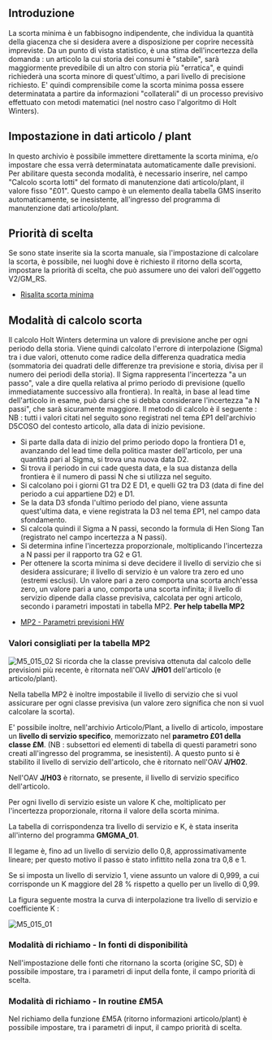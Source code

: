 ## Introduzione
La scorta minima è un fabbisogno indipendente, che individua la quantità della giacenza che si desidera avere a disposizione per coprire necessità impreviste. Da un punto di vista statistico, è una stima dell'incertezza della domanda :  un articolo la cui storia dei consumi è "stabile", sarà maggiormente prevedibile di un altro con storia più "erratica", e quindi richiederà una scorta minore di quest'ultimo, a pari livello di precisione richiesto. E' quindi comprensibile come la scorta minima possa essere determinatata a partire da informazioni "collaterali" di un processo previsivo effettuato con metodi matematici (nel nostro caso l'algoritmo di Holt Winters).

## Impostazione in dati articolo / plant
In questo archivio è possibile immettere direttamente la scorta minima, e/o impostare che essa verrà determinatata automaticamente dalle previsioni. Per abilitare questa seconda modalità, è necessario inserire, nel campo "Calcolo scorta lotti" del formato di manutenzione dati articolo/plant, il valore fisso "£01". Questo campo è un elemento dealla tabella GMS inserito automaticamente, se inesistente, all'ingresso del programma di manutenzione dati articolo/plant.

## Priorità di scelta
Se sono state inserite sia la scorta manuale, sia l'impostazione di calcolare la scorta, è possibile, nei luoghi dove è richiesto il ritorno della scorta, impostare la priorità di scelta, che può assumere uno dei valori dell'oggetto V2/GM_RS.
- [Risalita scorta minima](Sorgenti/OG/V2/V2_GM_RS)

## Modalità di calcolo scorta
Il calcolo Holt Winters determina un valore di previsione anche per ogni periodo della storia. Viene quindi calcolato l'errore di interpolazione (Sigma) tra i due valori, ottenuto come radice della differenza quadratica media (sommatoria dei quadrati delle differenze tra previsione e storia, divisa per il numero dei periodi della storia). Il Sigma rappresenta l'incertezza "a un passo", vale a dire quella relativa al primo periodo di previsione (quello immediatamente successivo alla frontiera). In realtà, in base al lead time dell'articolo in esame, può darsi che si debba considerare l'incertezza "a N passi", che sarà sicuramente maggiore.
Il metodo di calcolo è il seguente : 
NB :  tutti i valori citati nel seguito sono registrati nel tema £P1 dell'archivio D5COSO del contesto articolo, alla data di inizio pevisione.
 * Si parte dalla data di inizio del primo periodo dopo la frontiera D1 e, avanzando del lead time della politica master dell'articolo, per una quantità pari al Sigma, si trova una nuova data D2.
 * Si trova il periodo in cui cade questa data, e la sua distanza della frontiera è il numero di passi N che si utilizza nel seguito.
 * Si calcolano poi i giorni G1 tra D2 E D1, e quelli G2 tra D3 (data di fine del periodo a cui appartiene D2) e D1.
 * Se la data D3 sfonda l'ultimo periodo del piano, viene assunta quest'ultima data, e viene registrata la D3 nel tema £P1, nel campo data sfondamento.
 * Si calcola quindi il Sigma a N passi, secondo la formula di Hen Siong Tan (registrato nel campo incertezza a N passi).
 * Si determina infine l'incertezza proporzionale, moltiplicando l'incertezza a N passi per il rapporto tra G2 e G1.
 * Per ottenere la scorta minima si deve decidere il livello di servizio che si desidera assicurare; il livello di servizio è un valore tra zero ed uno (estremi esclusi). Un valore pari a zero comporta una scorta anch'essa zero, un valore pari a uno, comporta una scorta infinita; il livello di servizio dipende dalla classe previsiva, calcolata per ogni articolo, secondo i parametri impostati in tabella MP2.
**Per help tabella MP2**
- [MP2 - Parametri previsioni HW](Sorgenti/OG/TA/TA_MP2)
### Valori consigliati per la tabella MP2
![M5_015_02](http://localhost:3000/immagini/M5_015/M5_015_02.png)
Si ricorda che la classe previsiva ottenuta dal calcolo delle previsioni più recente, è ritornata nell'OAV **J/H01** dell'articolo (e articolo/plant).

Nella tabella MP2 è inoltre impostabile il livello di servizio che si vuol assicurare per ogni classe previsiva (un valore zero significa che non si vuol calcolare la scorta).

E' possibile inoltre, nell'archivio Articolo/Plant, a livello di articolo, impostare un **livello di servizio specifico**, memorizzato nel **parametro £01 della classe £M**. (NB :  subsettori ed elementi di tabella di questi parametri sono creati all'ingresso del programma, se inesistenti). A questo punto si è stabilito il livello di servizio dell'articolo, che è ritornato nell'OAV **J/H02**.

Nell'OAV **J/H03** è ritornato, se presente, il livello di servizio specifico dell'articolo.

Per ogni livello di servizio esiste un valore K che, moltiplicato per l'incertezza proporzionale, ritorna il valore della scorta minima.

La tabella di corrispondenza tra livello di servizio e K, è stata inserita all'interno del programma **GMGMA_01**.

Il legame è, fino ad un livello di servizio dello 0,8, approssimativamente lineare; per questo motivo il passo è stato infittito nella zona tra 0,8 e 1.

Se si imposta un livello di servizio 1, viene assunto un valore di 0,999, a cui corrisponde un K maggiore del 28 % rispetto a quello per un livello di 0,99.

La figura seguente mostra la curva di interpolazione tra livello di servizio e coefficiente K : 

![M5_015_01](http://localhost:3000/immagini/M5_015/M5_015_01.png)
### Modalità di richiamo - In fonti di disponibilità
Nell'impostazione delle fonti che ritornano la scorta (origine SC, SD) è possibile impostare, tra i parametri di input della fonte, il campo priorità di scelta.

### Modalità di richiamo - In routine £M5A
Nel richiamo della funzione £M5A (ritorno informazioni articolo/plant) è possibile impostare, tra i parametri di input, il campo priorità di scelta.
